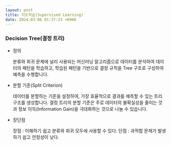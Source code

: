 ```yaml
---
layout: post
title: 지도학습(Supervised Learning) 
date: 2024-03-06 01:37:23 +0900
---
```

### Decision Tree(결정 트리)
- 정의
  <p class="sub">분류와 회귀 문제에 널리 사용되는 머신러닝 알고리즘으로 데이터를 분석하여 데이터의 패턴을 학습하고, 학습된 패턴을 기반으로 결정 규칙을 Tree 구조로 구성하여 예측을 수행합니다.
  </p>
- 분할 기준(Split Criterion)
  <p class="sub">데이터를 분할하는 기준을 설정하여, 가장 효율적으로 결과를 예측할 수 있는 트리 구조를 생성합니다. 결정 트리의 분할 기준은 주로 데이터의 불확실성을 줄이는 것과 정보 이득(Information Gain)을 극대화하는 것으로 나눌 수 있습니다.
  </p>
- 장단점
  <p class="sub">장점 : 이해하기 쉽고 분류와 회귀 모두에 사용할 수 있다.
  단점 : 과적합 문제가 발생하기 쉽고 안정성이 낮다.
  </p>
